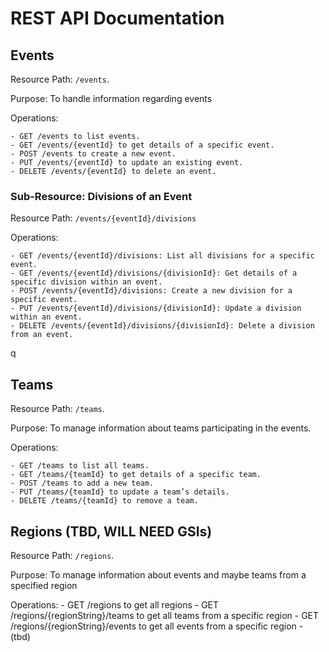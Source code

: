 # REST API Documentation

## Events

Resource Path: `/events`.

Purpose: To handle information regarding events

Operations:

    - GET /events to list events.
    - GET /events/{eventId} to get details of a specific event.
    - POST /events to create a new event.
    - PUT /events/{eventId} to update an existing event.
    - DELETE /events/{eventId} to delete an event.

### Sub-Resource: Divisions of an Event

Resource Path: `/events/{eventId}/divisions`

Operations:

    - GET /events/{eventId}/divisions: List all divisions for a specific event.
    - GET /events/{eventId}/divisions/{divisionId}: Get details of a specific division within an event.
    - POST /events/{eventId}/divisions: Create a new division for a specific event.
    - PUT /events/{eventId}/divisions/{divisionId}: Update a division within an event.
    - DELETE /events/{eventId}/divisions/{divisionId}: Delete a division from an event.
 q  
## Teams

Resource Path: `/teams`.

Purpose: To manage information about teams participating in the events.

Operations:

    - GET /teams to list all teams.
    - GET /teams/{teamId} to get details of a specific team.
    - POST /teams to add a new team.
    - PUT /teams/{teamId} to update a team’s details.
    - DELETE /teams/{teamId} to remove a team.

## Regions (TBD, WILL NEED GSIs)

Resource Path: `/regions`.

Purpose: To manage information about events and maybe teams from a specified region

Operations:
    - GET /regions to get all regions
    - GET /regions/{regionString}/teams to get all teams from a specific region
    - GET /regions/{regionString}/events to get all events from a specific region
    - (tbd)